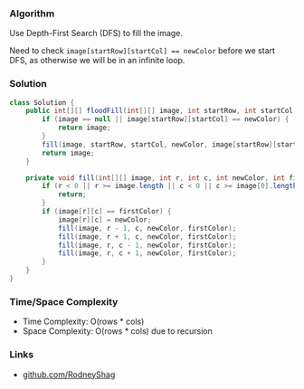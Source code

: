 ### Algorithm

Use Depth-First Search (DFS) to fill the image.

Need to check `image[startRow][startCol] == newColor` before we start DFS, as otherwise we will be in an infinite loop.

### Solution

```java
class Solution {
    public int[][] floodFill(int[][] image, int startRow, int startCol, int newColor) {
        if (image == null || image[startRow][startCol] == newColor) {
            return image;
        }
        fill(image, startRow, startCol, newColor, image[startRow][startCol]);
        return image;
    }

    private void fill(int[][] image, int r, int c, int newColor, int firstColor) {
        if (r < 0 || r >= image.length || c < 0 || c >= image[0].length) {
            return;
        }
        if (image[r][c] == firstColor) {
            image[r][c] = newColor;
            fill(image, r - 1, c, newColor, firstColor);
            fill(image, r + 1, c, newColor, firstColor);
            fill(image, r, c - 1, newColor, firstColor);
            fill(image, r, c + 1, newColor, firstColor);
        }
    }
}
```

### Time/Space Complexity

-  Time Complexity: O(rows * cols)
- Space Complexity: O(rows * cols) due to recursion

### Links

- [github.com/RodneyShag](https://github.com/RodneyShag)
